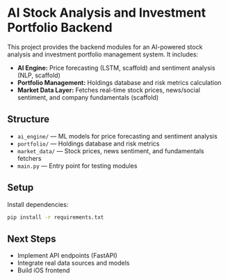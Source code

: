 # AI Stock Analysis and Investment Portfolio Backend

This project provides the backend modules for an AI-powered stock analysis and investment portfolio management system. It includes:

- **AI Engine:** Price forecasting (LSTM, scaffold) and sentiment analysis (NLP, scaffold)
- **Portfolio Management:** Holdings database and risk metrics calculation
- **Market Data Layer:** Fetches real-time stock prices, news/social sentiment, and company fundamentals (scaffold)

## Structure

- `ai_engine/` — ML models for price forecasting and sentiment analysis
- `portfolio/` — Holdings database and risk metrics
- `market_data/` — Stock prices, news sentiment, and fundamentals fetchers
- `main.py` — Entry point for testing modules

## Setup
Install dependencies:
```bash
pip install -r requirements.txt
```

## Next Steps
- Implement API endpoints (FastAPI)
- Integrate real data sources and models
- Build iOS frontend
